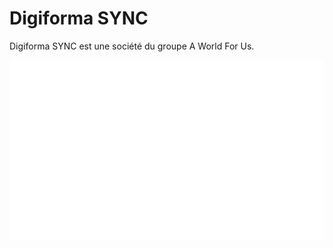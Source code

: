 # Digiforma SYNC

Digiforma SYNC est une société du groupe A World For Us.

![](assets/Logos_AWFUS.png "A world for us Logo")